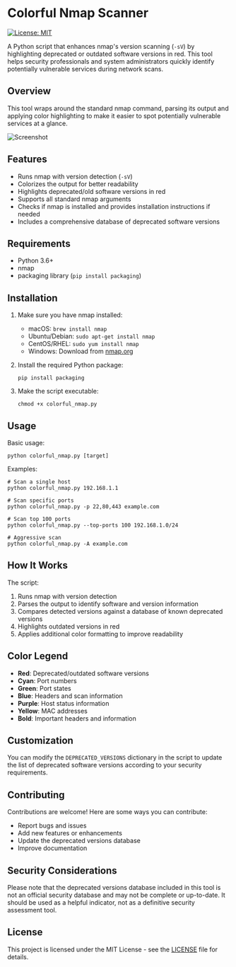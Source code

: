 # Colorful Nmap Scanner

[![License: MIT](https://img.shields.io/badge/License-MIT-yellow.svg)](https://opensource.org/licenses/MIT)

A Python script that enhances nmap's version scanning (`-sV`) by highlighting deprecated or outdated software versions in red. This tool helps security professionals and system administrators quickly identify potentially vulnerable services during network scans.

## Overview

This tool wraps around the standard nmap command, parsing its output and applying color highlighting to make it easier to spot potentially vulnerable services at a glance.

![Screenshot](screenshot.png)

## Features

- Runs nmap with version detection (`-sV`)
- Colorizes the output for better readability
- Highlights deprecated/old software versions in red
- Supports all standard nmap arguments
- Checks if nmap is installed and provides installation instructions if needed
- Includes a comprehensive database of deprecated software versions

## Requirements

- Python 3.6+
- nmap
- packaging library (`pip install packaging`)

## Installation

1. Make sure you have nmap installed:
   - macOS: `brew install nmap`
   - Ubuntu/Debian: `sudo apt-get install nmap`
   - CentOS/RHEL: `sudo yum install nmap`
   - Windows: Download from [nmap.org](https://nmap.org/download.html)

2. Install the required Python package:
   ```
   pip install packaging
   ```

3. Make the script executable:
   ```
   chmod +x colorful_nmap.py
   ```

## Usage

Basic usage:
```
python colorful_nmap.py [target]
```

Examples:
```
# Scan a single host
python colorful_nmap.py 192.168.1.1

# Scan specific ports
python colorful_nmap.py -p 22,80,443 example.com

# Scan top 100 ports
python colorful_nmap.py --top-ports 100 192.168.1.0/24

# Aggressive scan
python colorful_nmap.py -A example.com
```

## How It Works

The script:
1. Runs nmap with version detection
2. Parses the output to identify software and version information
3. Compares detected versions against a database of known deprecated versions
4. Highlights outdated versions in red
5. Applies additional color formatting to improve readability

## Color Legend

- **Red**: Deprecated/outdated software versions
- **Cyan**: Port numbers
- **Green**: Port states
- **Blue**: Headers and scan information
- **Purple**: Host status information
- **Yellow**: MAC addresses
- **Bold**: Important headers and information

## Customization

You can modify the `DEPRECATED_VERSIONS` dictionary in the script to update the list of deprecated software versions according to your security requirements.

## Contributing

Contributions are welcome! Here are some ways you can contribute:

- Report bugs and issues
- Add new features or enhancements
- Update the deprecated versions database
- Improve documentation

## Security Considerations

Please note that the deprecated versions database included in this tool is not an official security database and may not be complete or up-to-date. It should be used as a helpful indicator, not as a definitive security assessment tool.

## License

This project is licensed under the MIT License - see the [LICENSE](LICENSE) file for details.
